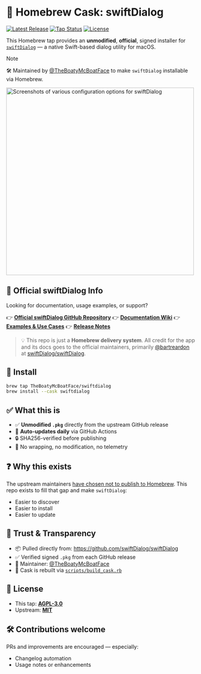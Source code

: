 # 🧃 Homebrew Cask: swiftDialog

[![Latest Release](https://img.shields.io/github/v/release/swiftDialog/swiftDialog?label=swiftDialog)](https://github.com/swiftDialog/swiftDialog/releases)
[![Tap Status](https://github.com/TheBoatyMcBoatFace/homebrew-swiftdialog/actions/workflows/update-cask.yml/badge.svg)](https://github.com/TheBoatyMcBoatFace/homebrew-swiftdialog/actions/workflows/update-cask.yml)
[![License](https://img.shields.io/github/license/TheBoatyMcBoatFace/homebrew-swiftdialog?color=blue)](./LICENSE)

This Homebrew tap provides an **unmodified**, **official**, signed installer for [`swiftDialog`](https://github.com/swiftDialog/swiftDialog) — a native Swift-based dialog utility for macOS.

> [!NOTE]
> 🛠 Maintained by [@TheBoatyMcBoatFace](https://github.com/TheBoatyMcBoatFace) to make `swiftDialog` installable via Homebrew.

<img width="500" alt="Screenshots of various configuration options for swiftDialog" src="https://github.com/TheBoatyMcBoatFace/homebrew-swiftDialog/assets/swiftDialog_showcase.gif">

## 🔗 Official swiftDialog Info

Looking for documentation, usage examples, or support?

👉 **[Official swiftDialog GitHub Repository](https://github.com/swiftDialog/swiftDialog)**
👉 **[Documentation Wiki](https://github.com/swiftDialog/swiftDialog/wiki)**
👉 **[Examples & Use Cases](https://github.com/swiftDialog/swiftDialog/wiki/Showcase)**
👉 **[Release Notes](https://github.com/swiftDialog/swiftDialog/releases)**

> 💡 This repo is just a **Homebrew delivery system**. All credit for the app and its docs goes to the official maintainers, primarily [@bartreardon](https://github.com/bartreardon) at [swiftDialog/swiftDialog](https://github.com/swiftDialog/swiftDialog).


## 🚀 Install

```bash
brew tap TheBoatyMcBoatFace/swiftdialog
brew install --cask swiftdialog
```


## ✅ What this is

- ✅ **Unmodified `.pkg`** directly from the upstream GitHub release
- 🔁 **Auto-updates daily** via GitHub Actions
- 🔒 SHA256-verified before publishing
- 🧼 No wrapping, no modification, no telemetry


## ❓ Why this exists

The upstream maintainers [have chosen not to publish to Homebrew](https://github.com/swiftDialog/swiftDialog/issues/327).
This repo exists to fill that gap and make `swiftDialog`:
- Easier to discover
- Easier to install
- Easier to update


## 🔐 Trust & Transparency

- 📦 Pulled directly from: https://github.com/swiftDialog/swiftDialog
- ✅ Verified signed `.pkg` from each GitHub release
- 🧠 Maintainer: [@TheBoatyMcBoatFace](https://github.com/TheBoatyMcBoatFace)
- 📜 Cask is rebuilt via [`scripts/build_cask.rb`](./scripts/build_cask.rb)


## 📜 License

- This tap: [**AGPL-3.0**](./LICENSE)
- Upstream: [**MIT**](https://github.com/swiftDialog/swiftDialog/blob/main/LICENSE.md)


## 🛠 Contributions welcome

PRs and improvements are encouraged — especially:
- Changelog automation
- Usage notes or enhancements


